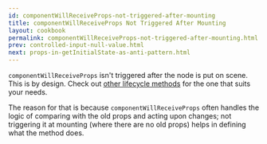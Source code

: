 ```yaml
---
id: componentWillReceiveProps-not-triggered-after-mounting
title: componentWillReceiveProps Not Triggered After Mounting
layout: cookbook
permalink: componentWillReceiveProps-not-triggered-after-mounting.html
prev: controlled-input-null-value.html
next: props-in-getInitialState-as-anti-pattern.html
---
```


`componentWillReceiveProps` isn't triggered after the node is put on scene. This is by design. Check out [other lifecycle methods](/react/docs/cookbook/component-specs.html) for the one that suits your needs.

The reason for that is because `componentWillReceiveProps` often handles the logic of comparing with the old props and acting upon changes; not triggering it at mounting (where there are no old props) helps in defining what the method does.
